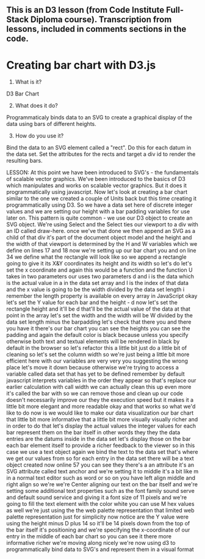 ## This is an D3 lesson (from Code Institute Full-Stack Diploma course). Transcription from lessons, included in comments sections in the code. 

# Creating bar chart with D3.js

1. What is it?

D3 Bar Chart

2. What does it do?

Programmaticaly binds data to an SVG to create a graphical display of the data using bars of different heights.

3. How do you use it?

Bind the data to an SVG element called a "rect". Do this for each datum in the data set. Set the attributes for the rects and target a div id to render the resulting bars.


LESSON:
At this point we have been introduced to SVG's - the fundamentals of scalable
vector graphics. We've been introduced to the basics of D3 which manipulates and
works on scalable vector graphics. But it does it programmatically using
javascript. Now let's look at creating a bar chart similar to the one we created
a couple of Units back but this time creating it programmatically using D3. So
we have a data set here of discrete integer values and we are setting our
height with a bar padding variables for use later on. This pattern is quite
common - we use our D3 object to create an SVG object. We're using Select and
the Select ties our viewport to a div with an ID called draw-here.
once we've that done we then append an SVG as a child of that div it's part of
the document object model and the height and the width of that viewport is
determined by the H and W variables which we define on lines 17 and 18 now
we're setting up our bar chart
you
and on line 34 we define what the rectangle will look like so we append a
rectangle going to give it its X&Y coordinates its height and its width so
let's do let's set the x coordinate and again this would be a function and the
function U takes in two parameters our uses two parameters d and i is the
data which is the actual value in a in the data set array and I is the index of
that data and the x value is going to be the width divided by the data set length
i remember the length property is available on every array in JavaScript
okay let's set the Y value for each bar and the height - d
now let's set the rectangle height and it'll be d that'll be the actual value
of the data at that point in the array
let's set the width and the width will be W divided by the data set length
minus the barpadding let's check that there
you
and there you have it there's our bar chart you can see the heights you can
see the padding and again the default color is black because unless you
specify otherwise both text and textual elements will be rendered in black by
default in the browser so let's refactor this a little bit just do a little bit
of cleaning so let's set the column width so we're just being a little bit
more efficient here with our variables are very very you suggesting the wrong
place let's move it down because otherwise we're trying to access a
variable called data set that has yet to be defined remember by default
javascript interprets variables in the order they appear so that's replace our
earlier calculation with call width we can actually clean this up even more
it's called the bar with so we can remove those and clean up our code
doesn't necessarily improve our they the execution speed but it makes it a little
bit more elegant and more readable okay and that works so what we'd like to do
now is we would like to make our data visualization our bar chart that little
bit more informative that a little bit more visually visually richer and in
order to do that let's display the actual values the integer values for
each bar represent them on the bar itself in other words they they the data
entries are the datums inside in the data set let's display those on the bar
each bar element itself to provide a richer feedback to the viewer so in this
case we use a text object again we bind the text to the data set that's where we
get our values from so for each entry in the data set there will be a text object
created now online 57 you can see they there's a an attribute it's an SVG
attribute called text anchor and we're setting it to middle it's a bit like m
in a normal text editor such as word or so on you have left align middle and
right align so we're we're Center aligning our text on the bar itself and
we're setting some additional text properties such as the font family sound
serve and default sound service and giving it a font size of 11 pixels and
we're going to fill the text element with the color white you can use M
hex values as well we're just using the
the web palette representation that limited web palette representation just
for simplicity
now notice are the Y value were using the height minus D plus 14 so it'll be
14 pixels down from the top of the bar itself it's positioning and we're
specifying the x-coordinate of our entry in the middle of each bar chart so you
can see it there more informative richer we're moving along nicely we're now
using d3 to programmatically bind data to SVG's and represent them in a visual
format
